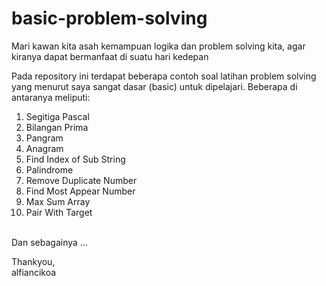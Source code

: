 # basic-problem-solving
Mari kawan kita asah kemampuan logika dan problem solving kita, agar kiranya dapat bermanfaat di suatu hari kedepan

Pada repository ini terdapat beberapa contoh soal latihan problem solving yang menurut saya sangat dasar (basic) untuk dipelajari. Beberapa di antaranya meliputi:
1. Segitiga Pascal
2. Bilangan Prima
3. Pangram
4. Anagram 
5. Find Index of Sub String
6. Palindrome
7. Remove Duplicate Number
8. Find Most Appear Number
9. Max Sum Array
10. Pair With Target

<br>
Dan sebagainya ...

Thankyou,<br>
alfiancikoa
